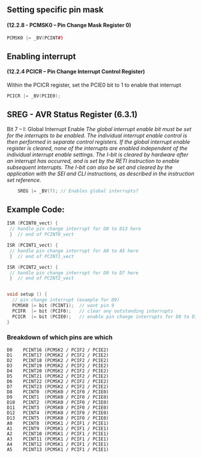 ## Setting specific pin mask
#### (12.2.8 - PCMSK0 – Pin Change Mask Register 0)

```C++
PCMSK0 |= _BV(PCINT#)
```

## Enabling interrupt
#### (12.2.4 PCICR – Pin Change Interrupt Control Register)

Within the PCICR register, set the PCIE0 bit to 1 to enable that interrupt

```C++
PCICR |= _BV(PCIE0);
```

## SREG - AVR Status Register (6.3.1)
Bit 7 – I: Global Interrupt Enable
*The global interrupt enable bit must be set for the interrupts to be enabled. The individual interrupt enable control is then performed in separate control registers. If the global interrupt enable register is cleared, none of the interrupts are enabled independent of the individual interrupt enable settings. The I-bit is cleared by hardware after an interrupt has occurred, and is set by the RETI instruction to enable subsequent interrupts. The I-bit can also be set and cleared by the application with the SEI and CLI instructions, as described in the instruction set reference.*
``` C++
	SREG |= _BV(7); // Enables global interrupts?
``` 


## Example Code:

```C++
ISR (PCINT0_vect) {
 // handle pin change interrupt for D8 to D13 here
 }  // end of PCINT0_vect

ISR (PCINT1_vect) {
 // handle pin change interrupt for A0 to A5 here
 }  // end of PCINT1_vect

ISR (PCINT2_vect) {
 // handle pin change interrupt for D0 to D7 here
 }  // end of PCINT2_vect


void setup () { 
  // pin change interrupt (example for D9)
  PCMSK0 |= bit (PCINT1);  // want pin 9
  PCIFR  |= bit (PCIF0);   // clear any outstanding interrupts
  PCICR  |= bit (PCIE0);   // enable pin change interrupts for D8 to D13
}
```

### Breakdown of which pins are which
```
D0	  PCINT16 (PCMSK2 / PCIF2 / PCIE2)
D1	  PCINT17 (PCMSK2 / PCIF2 / PCIE2)
D2	  PCINT18 (PCMSK2 / PCIF2 / PCIE2)
D3	  PCINT19 (PCMSK2 / PCIF2 / PCIE2)
D4	  PCINT20 (PCMSK2 / PCIF2 / PCIE2)
D5	  PCINT21 (PCMSK2 / PCIF2 / PCIE2)
D6	  PCINT22 (PCMSK2 / PCIF2 / PCIE2)
D7	  PCINT23 (PCMSK2 / PCIF2 / PCIE2)
D8	  PCINT0  (PCMSK0 / PCIF0 / PCIE0)
D9	  PCINT1  (PCMSK0 / PCIF0 / PCIE0)
D10	  PCINT2  (PCMSK0 / PCIF0 / PCIE0)
D11	  PCINT3  (PCMSK0 / PCIF0 / PCIE0)
D12	  PCINT4  (PCMSK0 / PCIF0 / PCIE0)
D13	  PCINT5  (PCMSK0 / PCIF0 / PCIE0)
A0	  PCINT8  (PCMSK1 / PCIF1 / PCIE1)
A1	  PCINT9  (PCMSK1 / PCIF1 / PCIE1)
A2	  PCINT10 (PCMSK1 / PCIF1 / PCIE1)
A3	  PCINT11 (PCMSK1 / PCIF1 / PCIE1)
A4	  PCINT12 (PCMSK1 / PCIF1 / PCIE1)
A5	  PCINT13 (PCMSK1 / PCIF1 / PCIE1)
```